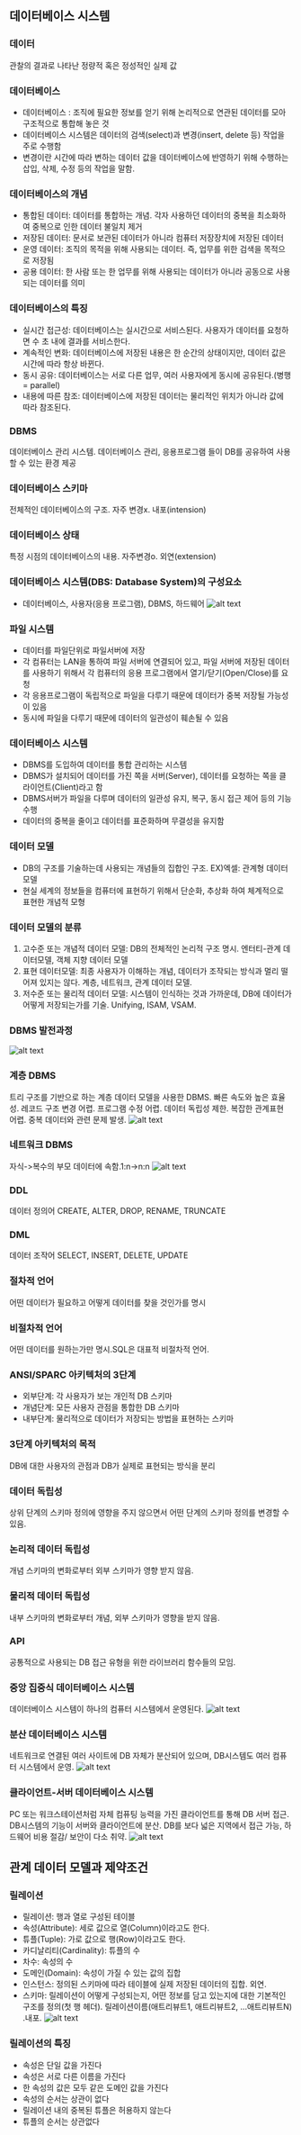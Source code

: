 ## 데이터베이스 시스템

### 데이터
관찰의 결과로 나타난 정량적 혹은 정성적인 실제 값
### 데이터베이스
- 데이터베이스 : 조직에 필요한 정보를 얻기 위해 논리적으로 연관된 데이터를 모아 구조적으로 통합해 놓은 것
- 데이터베이스 시스템은 데이터의 검색(select)과 변경(insert, delete 등) 작업을 주로 수행함
- 변경이란 시간에 따라 변하는 데이터 값을 데이터베이스에 반영하기 위해 수행하는 삽입, 삭제, 수정 등의 작업을 말함.
### 데이터베이스의 개념
- 통합된 데이터: 데이터를 통합하는 개념. 각자 사용하던 데이터의 중복을 최소화하여 중복으로 인한 데이터 불일치 제거
- 저장된 데이터: 문서로 보관된 데이터가 아니라 컴퓨터 저장장치에 저장된 데이터
- 운영 데이터: 조직의 목적을 위해 사용되는 데이터. 즉, 업무를 위한 검색을 목적으로 저장됨
- 공용 데이터: 한 사람 또는 한 업무를 위해 사용되는 데이터가 아니라 공동으로 사용되는 데이터를 의미
### 데이터베이스의 특징
- 실시간 접근성: 데이터베이스는 실시간으로 서비스된다. 사용자가 데이터를 요청하면 수 초 내에 결과를 서비스한다.
- 계속적인 변화: 데이터베이스에 저장된 내용은 한 순간의 상태이지만, 데이터 값은 시간에 따라 항상 바뀐다.
- 동시 공유: 데이터베이스는 서로 다른 업무, 여러 사용자에게 동시에 공유된다.(병행= parallel)
- 내용에 따른 참조: 데이터베이스에 저장된 데이터는 물리적인 위치가 아니라 값에 따라 참조된다.

### DBMS
데이터베이스 관리 시스템. 데이터베이스 관리, 응용프로그램 들이 DB를   공유하여 사용할 수 있는 환경 제공
### 데이터베이스 스키마
전체적인 데이터베이스의 구조. 자주 변경x. 내포(intension)
### 데이터베이스 상태
특정 시점의 데이터베이스의 내용. 자주변경o. 외연(extension)
### 데이터베이스 시스템(DBS: Database System)의 구성요소
- 데이터베이스, 사용자(응용 프로그램), DBMS, 하드웨어
![alt text](image.png)
### 파일 시스템
- 데이터를 파일단위로 파일서버에 저장
- 각 컴퓨터는 LAN을 통하여 파일 서버에 연결되어 있고, 파일 서버에 저장된 데이터를 사용하기 위해서 각 컴퓨터의 응용 프로그램에서 열기/닫기(Open/Close)를 요청
- 각 응용프로그램이 독립적으로 파일을 다루기 때문에 데이터가 중복 저장될 가능성이 있음
- 동시에 파일을 다루기 때문에 데이터의 일관성이 훼손될 수 있음
### 데이터베이스 시스템
- DBMS를 도입하여 데이터를 통합 관리하는 시스템
- DBMS가 설치되어 데이터를 가진 쪽을 서버(Server), 데이터를 요청하는 쪽을 클라이언트(Client)라고 함
- DBMS서버가 파일을 다루며 데이터의 일관성 유지, 복구, 동시 접근 제어 등의 기능 수행
- 데이터의 중복을 줄이고 데이터를 표준화하며 무결성을 유지함
### 데이터 모델
- DB의 구조를 기술하는데 사용되는 개념들의 집합인 구조. EX)엑셀: 관계형 데이터 모델
- 현실 세계의 정보들을 컴퓨터에 표현하기 위해서 단순화, 추상화 하여 체계적으로 표현한 개념적 모형
### 데이터 모델의 분류
 1. 고수준 또는 개념적 데이터 모델: DB의 전체적인 논리적 구조 명시. 엔터티-관계 데이터모델, 객체 지향 데이터 모델
 2. 표현 데이터모델: 최종 사용자가 이해하는 개념, 데이터가 조작되는 방식과 멀리 떨어져 있지는 않다. 계층, 네트워크, 관계 데이터 모델.
 3. 저수준 또는 물리적 데이터 모델: 시스템이 인식하는 것과 가까운데, DB에 데이터가 어떻게 저장되는가를 기술. Unifying, ISAM, VSAM.
### DBMS 발전과정
![alt text](image-1.png)
### 계층 DBMS
트리 구조를 기반으로 하는 계층 데이터 모델을 사용한 DBMS. 빠른 속도와 높은 효율성. 레코드 구조 변경 어렵. 프로그램 수정 어렵. 데이터 독립성 제한. 복잡한 관계표현 어렵. 중복 데이터와 관련 문제 발생.
![alt text](image-2.png)
### 네트워크 DBMS
자식->복수의 부모 데이터에 속함.1:n->n:n
![alt text](image-3.png)
### DDL
데이터 정의어 CREATE, ALTER, DROP, RENAME, TRUNCATE
### DML
데이터 조작어 SELECT, INSERT, DELETE, UPDATE
### 절차적 언어
어떤 데이터가 필요하고 어떻게 데이터를 찾을 것인가를 명시
### 비절차적 언어
어떤 데이터를 원하는가만 명시.SQL은 대표적 비절차적 언어.
### ANSI/SPARC 아키텍처의 3단계
- 외부단계: 각 사용자가 보는 개인적 DB 스키마
- 개념단계: 모든 사용자 관점을 통합한 DB 스키마
- 내부단계: 물리적으로 데이터가 저장되는 방법을 표현하는 스키마
### 3단계 아키텍처의 목적
DB에 대한 사용자의 관점과 DB가 실제로 표현되는 방식을 분리
### 데이터 독립성
상위 단계의 스키마 정의에 영향을 주지 않으면서 어떤 단계의 스키마 정의를 변경할 수 있음.
### 논리적 데이터 독립성
개념 스키마의 변화로부터 외부 스키마가 영향 받지 않음.
### 물리적 데이터 독립성
내부 스키마의 변화로부터 개념, 외부 스키마가 영향을 받지 않음.
### API
공통적으로 사용되는 DB 접근 유형을 위한 라이브러리 함수들의 모임.
### 중앙 집중식 데이터베이스 시스템
데이터베이스 시스템이 하나의 컴퓨터 시스템에서 운영된다.
![alt text](image-4.png)
### 분산 데이터베이스 시스템
네트워크로 연결된 여러 사이트에 DB 자체가 분산되어 있으며, DB시스템도 여러 컴퓨터 시스템에서 운영.
![alt text](image-5.png)
### 클라이언트-서버 데이터베이스 시스템
PC 또는 워크스테이션처럼 자체 컴퓨팅 능력을 가진 클라이언트를 통해 DB 서버 접근. DB시스템의 기능이 서버와 클라이언트에 분산. DB를 보다 넓은 지역에서 접근 가능, 하드웨어 비용 절감/ 보안이 다소 취약.
![alt text](image-6.png)

## 관계 데이터 모델과 제약조건

### 릴레이션
- 릴레이션: 행과 열로 구성된 테이블
- 속성(Attribute): 세로 값으로 열(Column)이라고도 한다.
- 튜플(Tuple): 가로 값으로 행(Row)이라고도 한다.
- 카디날리티(Cardinality): 튜플의 수
- 차수: 속성의 수
- 도메인(Domain): 속성이 가질 수 있는 값의 집합
- 인스턴스: 정의된 스키마에 따라 테이블에 실제 저장된 데이터의 집합. 외연.
- 스키마: 릴레이션이 어떻게 구성되는지, 어떤 정보를 담고 있는지에 대한 기본적인 구조를 정의(첫 행 헤더). 릴레이션이름(애트리뷰트1, 애트리뷰트2, ...애트리뷰트N) .내포.
![alt text](image-7.png)
### 릴레이션의 특징
- 속성은 단일 값을 가진다
- 속성은 서로 다른 이름을 가진다
- 한 속성의 값은 모두 같은 도메인 값을 가진다
- 속성의 순서는 상관이 없다
- 릴레이션 내의 중복된 튜플은 허용하지 않는다
- 튜플의 순서는 상관없다
